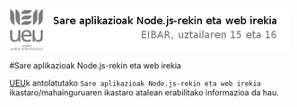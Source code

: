 ![Alt text](https://raw.githubusercontent.com/jimakker/Sare-aplikazioak-Node.js-rekin-eta-web-irekia/master/irudiak/goiburua.png)

#Sare aplikazioak Node.js-rekin eta web irekia

[UEU](http://www.ueu.eus/)k antolatutako `Sare aplikazioak Node.js-rekin eta web irekia` ikastaro/mahainguruaren ikastaro atalean erabilitako informazioa da hau.










